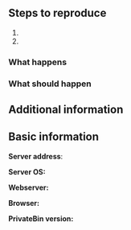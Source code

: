 <!-- This is a template for an bug report. If you would like to suggest a feature, feel free to delete the part below. -->

## Steps to reproduce
<!-- Tell us how to reproduce the problem. -->
1. 
2. 

### What happens


### What should happen


## Additional information
<!--
Here you can add screenshots. If the issue is e.g. a client-side issue (= an issue, which happens in your browser) press F12 and copy and paste the console output or add a screenshot.
If you have access to the server log files, also copy them here.
-->

## Basic information

<!-- If you use a public server (or a private server where you like to get more vists) enter the address of it here. -->
**Server address**: 

<!-- The Operation System of your server -->
**Server OS:** 

<!-- The webserver running on your server, preferrably including the version -->
**Webserver:** 

<!-- The version of your browser (when it is a client-side issue) -->
**Browser:** 

<!-- The version of PrivateBin, if you use a unstable version paste the commit hash or the GitHub link to the commit here (you can get it by running `git rev-parse HEAD`) -->
**PrivateBin version:** 
